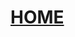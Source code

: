 #  <a href="file:///Users/Luis/Documents/HIP-2017-2018/Home#" class="w3-bar-item w3-button w3-padding-large">HOME</a>
